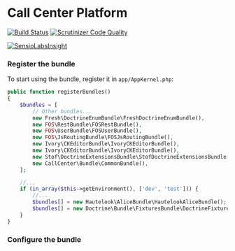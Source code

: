 Call Center Platform
===========

[![Build Status](https://travis-ci.org/diegoangel/call-center-platform.svg?branch=master)](https://travis-ci.org/diegoangel/call-center-platform)
[![Scrutinizer Code Quality](https://scrutinizer-ci.com/g/diegoangel/call-center-platform/badges/quality-score.png?b=master)](https://scrutinizer-ci.com/g/diegoangel/call-center-platform/?branch=master)

[![SensioLabsInsight](https://insight.sensiolabs.com/projects/4b444c8f-b095-4174-a333-11477268f697/small.png)](https://insight.sensiolabs.com/projects/4b444c8f-b095-4174-a333-11477268f697)

### Register the bundle

To start using the bundle, register it in `app/AppKernel.php`:

```php
public function registerBundles()
{
    $bundles = [
        // Other bundles...
        new Fresh\DoctrineEnumBundle\FreshDoctrineEnumBundle(),
        new FOS\RestBundle\FOSRestBundle(),
        new FOS\UserBundle\FOSUserBundle(),
        new FOS\JsRoutingBundle\FOSJsRoutingBundle(),
        new Ivory\CKEditorBundle\IvoryCKEditorBundle(),
        new Ivory\CKEditorBundle\IvoryCKEditorBundle(),
        new Stof\DoctrineExtensionsBundle\StofDoctrineExtensionsBundle(),        
        new CallCenter\Bundle\CommonBundle(),
    ];

    //...
    if (in_array($this->getEnvironment(), ['dev', 'test'])) {
        //...
        $bundles[] = new Hautelook\AliceBundle\HautelookAliceBundle();
        $bundles[] = new Doctrine\Bundle\FixturesBundle\DoctrineFixturesBundle();        
    }    
}
```
### Configure the bundle

